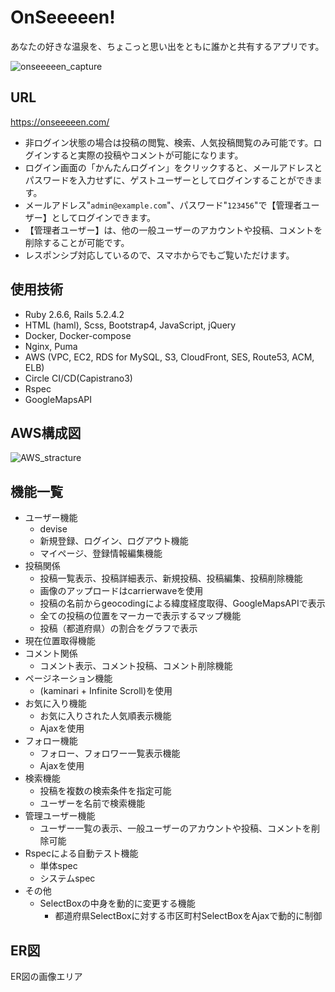 # OnSeeeeen!
あなたの好きな温泉を、ちょこっと思い出をともに誰かと共有するアプリです。

![onseeeeen_capture](https://user-images.githubusercontent.com/64575727/86012132-93eea380-ba58-11ea-927a-0ed81766779a.jpg)

## URL
https://onseeeeen.com/
- 非ログイン状態の場合は投稿の閲覧、検索、人気投稿閲覧のみ可能です。ログインすると実際の投稿やコメントが可能になります。<br>
- ログイン画面の「かんたんログイン」をクリックすると、メールアドレスとパスワードを入力せずに、ゲストユーザーとしてログインすることができます。<br>
- メールアドレス"`admin@example.com`"、パスワード"`123456`"で【管理者ユーザー】としてログインできます。<br>
- 【管理者ユーザー】は、他の一般ユーザーのアカウントや投稿、コメントを削除することが可能です。<br>
- レスポンシブ対応しているので、スマホからでもご覧いただけます。

## 使用技術
- Ruby 2.6.6, Rails 5.2.4.2
- HTML (haml), Scss, Bootstrap4, JavaScript, jQuery
- Docker, Docker-compose
- Nginx, Puma
- AWS (VPC, EC2, RDS for MySQL, S3, CloudFront, SES, Route53, ACM, ELB)
- Circle CI/CD(Capistrano3)
- Rspec
- GoogleMapsAPI

## AWS構成図
![AWS_stracture](https://user-images.githubusercontent.com/64575727/86011966-55f17f80-ba58-11ea-821c-1a03b0bd050e.jpg)

## 機能一覧
- ユーザー機能
  - devise
  - 新規登録、ログイン、ログアウト機能
  - マイページ、登録情報編集機能
- 投稿関係
  - 投稿一覧表示、投稿詳細表示、新規投稿、投稿編集、投稿削除機能
  - 画像のアップロードはcarrierwaveを使用
  - 投稿の名前からgeocodingによる緯度経度取得、GoogleMapsAPIで表示
  - 全ての投稿の位置をマーカーで表示するマップ機能
  - 投稿（都道府県）の割合をグラフで表示
- 現在位置取得機能
- コメント関係
  - コメント表示、コメント投稿、コメント削除機能
- ページネーション機能
  - (kaminari + Infinite Scroll)を使用
- お気に入り機能
  - お気に入りされた人気順表示機能
  - Ajaxを使用
- フォロー機能
  - フォロー、フォロワー一覧表示機能
  - Ajaxを使用
- 検索機能
  - 投稿を複数の検索条件を指定可能
  - ユーザーを名前で検索機能
- 管理ユーザー機能
  - ユーザー一覧の表示、一般ユーザーのアカウントや投稿、コメントを削除可能
- Rspecによる自動テスト機能
  - 単体spec
  - システムspec
- その他
  - SelectBoxの中身を動的に変更する機能
    - 都道府県SelectBoxに対する市区町村SelectBoxをAjaxで動的に制御

## ER図
ER図の画像エリア